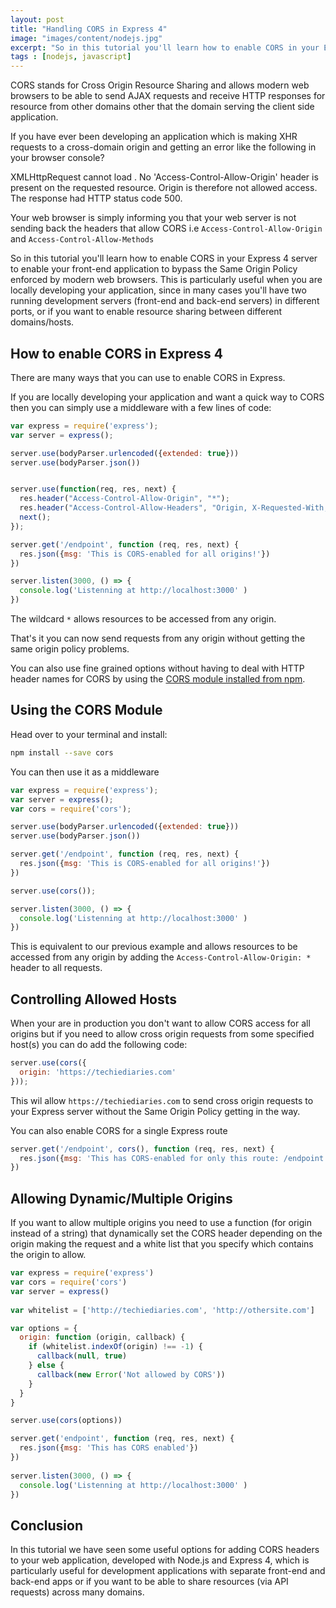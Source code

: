 ```yaml
---
layout: post
title: "Handling CORS in Express 4"
image: "images/content/nodejs.jpg"
excerpt: "So in this tutorial you'll learn how to enable CORS in your Express 4 server to enable your front-end application to bypass the Same Origin Policy enforced by modern web browsers." 
tags : [nodejs, javascript] 
---
```


CORS stands for Cross Origin Resource Sharing and allows modern web browsers to be able to send AJAX requests and receive HTTP responses for resource from other domains other that the domain serving the client side application.

If you have ever been developing an application which is making XHR requests to a cross-domain origin and getting an error like the following in your browser console?

  XMLHttpRequest cannot load . No 'Access-Control-Allow-Origin' header is present on the requested resource. Origin  is therefore not allowed access. The response had HTTP status code 500.

Your web browser is simply informing you that your web server is not sending back the headers that allow CORS i.e `Access-Control-Allow-Origin` and `Access-Control-Allow-Methods`

So in this tutorial you'll learn how to enable CORS in your Express 4 server to enable your front-end application to bypass the Same Origin Policy enforced by modern web browsers. This is particularly useful when you are locally developing your application, since in many cases you'll have two running development servers (front-end and back-end servers) in different ports, or if you want to enable resource sharing between different domains/hosts.

## How to enable CORS in Express 4

There are many ways that you can use to enable CORS in Express. 

If you are locally developing your application and want a quick way to CORS then you can simply use a middleware with a few lines of code:

```js
var express = require('express');
var server = express();

server.use(bodyParser.urlencoded({extended: true}))
server.use(bodyParser.json())


server.use(function(req, res, next) {
  res.header("Access-Control-Allow-Origin", "*");
  res.header("Access-Control-Allow-Headers", "Origin, X-Requested-With, Content-Type, Accept");
  next();
});

server.get('/endpoint', function (req, res, next) {
  res.json({msg: 'This is CORS-enabled for all origins!'})
})

server.listen(3000, () => {
  console.log('Listenning at http://localhost:3000' )
})

```

The wildcard  `*` allows resources to be accessed from any origin.

That's it you can now send requests from any origin without getting the same origin policy problems.

You can also use fine grained options without having to deal with HTTP header names for CORS by using the [CORS module installed from npm](https://www.npmjs.com/package/cors).

## Using the CORS Module

Head over to your terminal and install:

```bash
npm install --save cors
``` 

You can then use it as a middleware 

```js
var express = require('express');
var server = express();
var cors = require('cors');

server.use(bodyParser.urlencoded({extended: true}))
server.use(bodyParser.json())

server.get('/endpoint', function (req, res, next) {
  res.json({msg: 'This is CORS-enabled for all origins!'})
})

server.use(cors());

server.listen(3000, () => {
  console.log('Listenning at http://localhost:3000' )
})

```

This is equivalent to our previous example and allows resources to be accessed from any origin by adding the `Access-Control-Allow-Origin: *` header to all requests.

## Controlling Allowed Hosts

When your are in production you don't want to allow CORS access for all origins but if you need to allow cross origin requests from some specified host(s) you can do add the following code:

```js
server.use(cors({
  origin: 'https://techiediaries.com'
}));

```

This wil allow `https://techiediaries.com` to send cross origin requests to your Express server without the Same Origin Policy getting in the way.

You can also enable CORS for a single Express route 

```js
server.get('/endpoint', cors(), function (req, res, next) {
  res.json({msg: 'This has CORS-enabled for only this route: /endpoint'})
})
```

## Allowing Dynamic/Multiple Origins 

If you want to allow multiple origins you need to use a function (for origin instead of a string) that dynamically set the CORS header depending on the origin making the request and a white list that you specify which contains the origin to allow.

```javascript
var express = require('express')
var cors = require('cors')
var server = express()
 
var whitelist = ['http://techiediaries.com', 'http://othersite.com']

var options = {
  origin: function (origin, callback) {
    if (whitelist.indexOf(origin) !== -1) {
      callback(null, true)
    } else {
      callback(new Error('Not allowed by CORS'))
    }
  }
}

server.use(cors(options))

server.get('endpoint', function (req, res, next) {
  res.json({msg: 'This has CORS enabled'})
})
 
server.listen(3000, () => {
  console.log('Listenning at http://localhost:3000' )
})

```

## Conclusion

In this tutorial we have seen some useful options for adding CORS headers to your web application, developed with Node.js and Express 4, which is particularly useful for development applications with separate front-end and back-end apps or if you want to be able to share resources (via API requests) across many domains.















